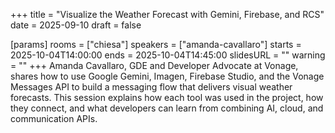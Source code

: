 +++
title = "Visualize the Weather Forecast with Gemini, Firebase, and RCS"
date = 2025-09-10
draft = false

[params]
rooms = ["chiesa"]
speakers = ["amanda-cavallaro"]
starts = 2025-10-04T14:00:00
ends = 2025-10-04T14:45:00
slidesURL = ""
warning = ""
+++
Amanda Cavallaro, GDE and Developer Advocate at Vonage, shares how to use Google Gemini, Imagen, Firebase Studio, and the Vonage Messages API to build a messaging flow that delivers visual weather forecasts. This session explains how each tool was used in the project, how they connect, and what developers can learn from combining AI, cloud, and communication APIs.